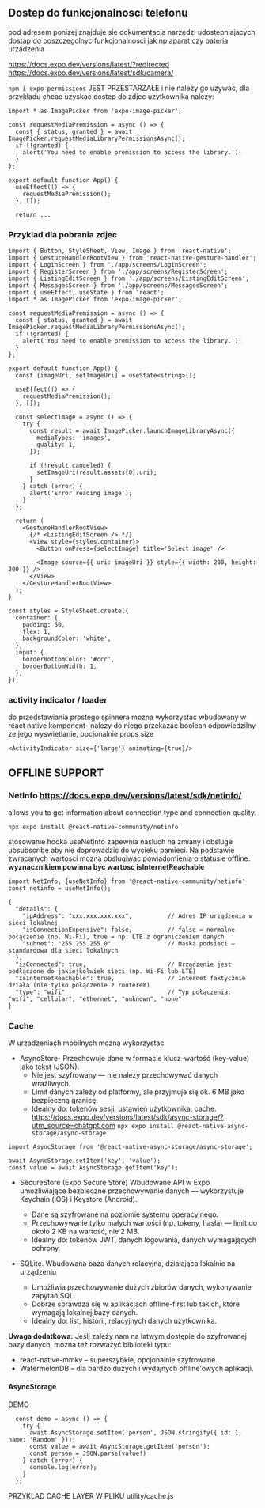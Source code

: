 ## Dostep do funkcjonalnosci telefonu

pod adresem ponizej znajduje sie dokumentacja narzedzi udostepniajacych dostap do poszczegolnyc funkcjonalnosci jak np aparat czy bateria urzadzenia

https://docs.expo.dev/versions/latest/?redirected
https://docs.expo.dev/versions/latest/sdk/camera/

`npm i expo-permissions` JEST PRZESTARZAŁE i nie należy go uzywac, dla przykładu chcac uzyskac dostep do zdjec uzytkownika nalezy:

```
import * as ImagePicker from 'expo-image-picker';

const requestMediaPremission = async () => {
  const { status, granted } = await ImagePicker.requestMediaLibraryPermissionsAsync();
  if (!granted) {
    alert('You need to enable premission to access the library.');
  }
};

export default function App() {
  useEffect(() => {
    requestMediaPremission();
  }, []);

  return ...
```

### Przyklad dla pobrania zdjec
```
import { Button, StyleSheet, View, Image } from 'react-native';
import { GestureHandlerRootView } from 'react-native-gesture-handler';
import { LoginScreen } from './app/screens/LoginScreen';
import { RegisterScreen } from './app/screens/RegisterScreen';
import { ListingEditScreen } from './app/screens/ListingEditScreen';
import { MessagesScreen } from './app/screens/MessagesScreen';
import { useEffect, useState } from 'react';
import * as ImagePicker from 'expo-image-picker';

const requestMediaPremission = async () => {
  const { status, granted } = await ImagePicker.requestMediaLibraryPermissionsAsync();
  if (!granted) {
    alert('You need to enable premission to access the library.');
  }
};

export default function App() {
  const [imageUri, setImageUri] = useState<string>();

  useEffect(() => {
    requestMediaPremission();
  }, []);

  const selectImage = async () => {
    try {
      const result = await ImagePicker.launchImageLibraryAsync({
        mediaTypes: 'images',
        quality: 1,
      });

      if (!result.canceled) {
        setImageUri(result.assets[0].uri);
      }
    } catch (error) {
      alert('Error reading image');
    }
  };

  return (
    <GestureHandlerRootView>
      {/* <ListingEditScreen /> */}
      <View style={styles.container}>
        <Button onPress={selectImage} title='Select image' />

        <Image source={{ uri: imageUri }} style={{ width: 200, height: 200 }} />
      </View>
    </GestureHandlerRootView>
  );
}

const styles = StyleSheet.create({
  container: {
    padding: 50,
    flex: 1,
    backgroundColor: 'white',
  },
  input: {
    borderBottomColor: '#ccc',
    borderBottomWidth: 1,
  },
});

```


### activity indicator / loader
do przedstawiania prostego spinnera mozna wykorzystac wbudowany w react native komponent- nalezy do niego przekazac boolean odpowiedzilny ze jego wyswietlanie, opcjonalnie
props size

```
<ActivityIndicator size={'large'} animating={true}/>
```

## OFFLINE SUPPORT
### NetInfo https://docs.expo.dev/versions/latest/sdk/netinfo/
allows you to get information about connection type and connection quality.

`npx expo install @react-native-community/netinfo`

stosowanie hooka useNetInfo zapewnia nasluch na zmiany i obsluge ubsubscribe aby nie doprowadzic do wycieku pamieci.
Na podstawie zwracanych wartosci mozna obslugiwac powiadomienia o statusie offline.
**wyznacznikiem powinna byc wartosc isInternetReachable**
```
import NetInfo, {useNetInfo} from '@react-native-community/netinfo'
const netinfo = useNetInfo();

{
  "details": {
    "ipAddress": "xxx.xxx.xxx.xxx",          // Adres IP urządzenia w sieci lokalnej
    "isConnectionExpensive": false,          // false = normalne połączenie (np. Wi-Fi), true = np. LTE z ograniczeniem danych
    "subnet": "255.255.255.0"                // Maska podsieci – standardowa dla sieci lokalnych
  },
  "isConnected": true,                       // Urządzenie jest podłączone do jakiejkolwiek sieci (np. Wi-Fi lub LTE)
  "isInternetReachable": true,               // Internet faktycznie działa (nie tylko połączenie z routerem)
  "type": "wifi"                             // Typ połączenia: "wifi", "cellular", "ethernet", "unknown", "none"
}
```

### Cache
W urzadzeniach mobilnych mozna wykorzystac 
- AsyncStore- Przechowuje dane w formacie klucz-wartość (key-value) jako tekst (JSON).
  - Nie jest szyfrowany — nie należy przechowywać danych wrażliwych.
  - Limit danych zależy od platformy, ale przyjmuje się ok. 6 MB jako bezpieczną granicę.
  - Idealny do: tokenów sesji, ustawień użytkownika, cache.
https://docs.expo.dev/versions/latest/sdk/async-storage/?utm_source=chatgpt.com
`npx expo install @react-native-async-storage/async-storage`
```
import AsyncStorage from '@react-native-async-storage/async-storage';

await AsyncStorage.setItem('key', 'value');
const value = await AsyncStorage.getItem('key');
```

- SecureStore (Expo Secure Store) Wbudowane API w Expo umożliwiające bezpieczne przechowywanie danych — wykorzystuje Keychain (iOS) i Keystore (Android).
  - Dane są szyfrowane na poziomie systemu operacyjnego.
  - Przechowywanie tylko małych wartości (np. tokeny, hasła) — limit do około 2 KB na wartość, nie 2 MB.
  - Idealny do: tokenów JWT, danych logowania, danych wymagających ochrony.

- SQLite. Wbudowana baza danych relacyjna, działająca lokalnie na urządzeniu
  - Umożliwia przechowywanie dużych zbiorów danych, wykonywanie zapytań SQL.
  - Dobrze sprawdza się w aplikacjach offline-first lub takich, które wymagają lokalnej bazy danych.
  - Idealny do: list, historii, relacyjnych danych użytkownika.

**Uwaga dodatkowa:**
Jeśli zależy nam na łatwym dostępie do szyfrowanej bazy danych, można też rozważyć biblioteki typu:
- react-native-mmkv – superszybkie, opcjonalnie szyfrowane.
- WatermelonDB – dla bardzo dużych i wydajnych offline'owych aplikacji.


#### AsyncStorage
DEMO
```
  const demo = async () => {
    try {
      await AsyncStorage.setItem('person', JSON.stringify({ id: 1, name: 'Random' }));
      const value = await AsyncStorage.getItem('person');
      const person = JSON.parse(value!)
    } catch (error) {
      console.log(error);
    }
  };
```

PRZYKLAD CACHE LAYER W PLIKU utility/cache.js